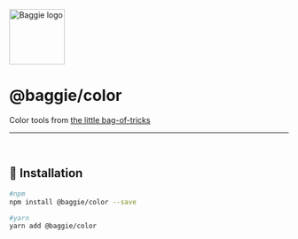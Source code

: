 <img alt="Baggie logo" src="https://github.com/larsmunkholm/baggie/raw/master/graphics/baggie.svg" height="100" />

<h1>@baggie/color</h1>

Color tools from [the little bag-of-tricks](https://github.com/larsmunkholm/baggie#readme)
<hr>
<br>

## 🚀 Installation
```bash
#npm
npm install @baggie/color --save

#yarn
yarn add @baggie/color
```
